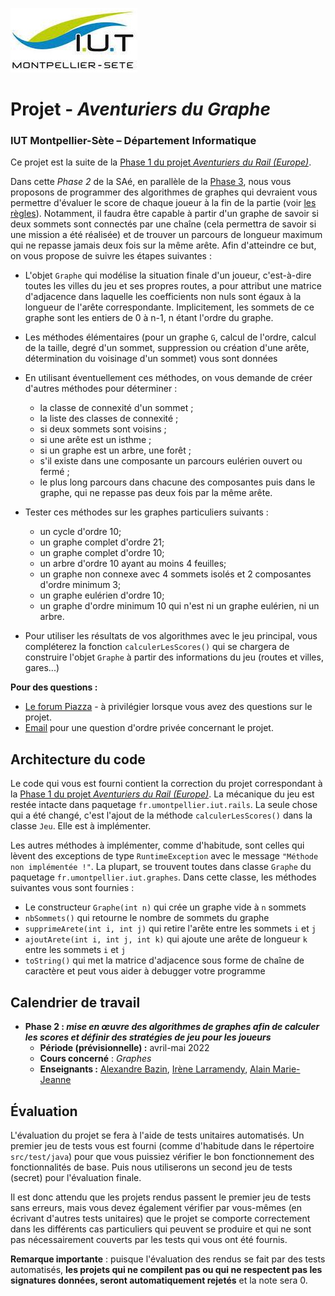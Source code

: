 ![](ressources/logo.jpeg)

# Projet - *Aventuriers du Graphe*


### IUT Montpellier-Sète – Département Informatique

Ce projet est la suite de la [Phase 1 du projet _Aventuriers du Rail (Europe)_](https://gitlabinfo.iutmontp.univ-montp2.fr/dev-objets/aventuriers-du-rail).

Dans cette *Phase 2* de la SAé, en parallèle de la [Phase 3](https://gitlabinfo.iutmontp.univ-montp2.fr/ihm/railsihm), nous vous proposons de programmer des algorithmes de graphes qui devraient vous permettre d'évaluer le score de chaque joueur à la fin de la partie (voir [les règles](documents/Les%20Aventuriers%20du%20Rail%20-%20Règles.pdf)). 
Notamment, il faudra être capable à partir d'un graphe de savoir si deux sommets sont connectés par une chaîne (cela permettra de savoir si une mission a été réalisée) et de trouver un parcours de longueur maximum qui ne repasse jamais deux fois sur la même arête.
Afin d'atteindre ce but, on vous propose de suivre les étapes suivantes :

* L'objet `Graphe` qui modélise la situation finale d'un joueur, c'est-à-dire toutes les villes du jeu et ses propres routes, a pour attribut une matrice d'adjacence dans laquelle les coefficients non nuls sont égaux à la longueur de l'arête correspondante. Implicitement, les sommets de ce graphe sont les entiers de 0 à n-1, n étant l'ordre du graphe.
* Les méthodes élémentaires (pour un graphe `G`, calcul de l'ordre, calcul de la taille, degré d'un sommet, suppression ou création d'une arête, détermination du voisinage d'un sommet) vous sont données
* En utilisant éventuellement ces méthodes, on vous demande de créer d'autres méthodes pour déterminer : 
    * la classe de connexité d'un sommet ;
    * la liste des classes de connexité ;
    * si deux sommets sont voisins ;
    * si une arête est un isthme ;
    * si un graphe est un arbre, une forêt ;
    * s'il existe dans une composante un parcours eulérien ouvert ou fermé ;
    * le plus long parcours dans chacune des composantes puis dans le graphe, qui ne repasse pas deux fois par la même arête.
    
* Tester ces méthodes sur les graphes particuliers suivants :
    * un cycle d'ordre 10;
    * un graphe complet d'ordre 21;
    * un graphe complet d'ordre 10;
    * un arbre d'ordre 10 ayant au moins 4 feuilles;
    * un graphe non connexe avec 4 sommets isolés et 2 composantes d'ordre minimum 3;
    * un graphe eulérien d'ordre 10;
    * un graphe d'ordre minimum 10 qui n'est ni un graphe eulérien, ni un arbre.
    
* Pour utiliser les résultats de vos algorithmes avec le jeu principal, vous compléterez la fonction `calculerLesScores()` qui se chargera de construire l'objet `Graphe` à partir des informations du jeu (routes et villes, gares...)


**Pour des questions :**
* [Le forum Piazza](https://piazza.com/class/l29icdb0ztjho) - à privilégier lorsque vous avez des questions sur le projet.
* [Email](mailto:alain.marie-jeanne@umontpellier.fr) pour une question d'ordre privée concernant le projet.

## Architecture du code

Le code qui vous est fourni contient la correction du projet correspondant à la [Phase 1 du projet _Aventuriers du Rail (Europe)_](https://gitlabinfo.iutmontp.univ-montp2.fr/dev-objets/aventuriers-du-rail). La mécanique du jeu est restée intacte dans paquetage `fr.umontpellier.iut.rails`. La seule chose qui a été changé, c'est l'ajout de la méthode `calculerLesScores()` dans la classe `Jeu`. Elle est à implémenter.

Les autres méthodes à implémenter, comme d'habitude, sont celles qui lèvent des exceptions de type `RuntimeException` avec le message `"Méthode non implémentée !"`. La plupart, se trouvent toutes dans classe `Graphe` du paquetage `fr.umontpellier.iut.graphes`. Dans cette classe, les méthodes suivantes vous sont fournies :
* Le constructeur `Graphe(int n)` qui crée un graphe vide à `n` sommets
* `nbSommets()` qui retourne le nombre de sommets du graphe
* `supprimeArete(int i, int j)` qui retire l'arête entre les sommets `i` et `j`
* `ajoutArete(int i, int j, int k)` qui ajoute une arête de longueur `k` entre les sommets `i` et `j`
* `toString()` qui met la matrice d'adjacence sous forme de chaîne de caractère et peut vous aider à debugger votre programme

## Calendrier de travail
* **Phase 2 : _mise en œuvre des algorithmes de graphes afin de calculer les scores et définir des stratégies de jeu pour les joueurs_**
  * **Période (prévisionnelle) :** avril-mai 2022
  * **Cours concerné** : _Graphes_
  * **Enseignants :**
      [Alexandre Bazin](mailto:alexandre.bazin@umontpellier.fr),
      [Irène Larramendy](mailto:irene.larramendy-valverde@umontpellier.fr),
      [Alain Marie-Jeanne](mailto:alain.marie-jeanne@umontpellier.fr)

## Évaluation

L'évaluation du projet se fera à l'aide de tests unitaires automatisés. Un premier jeu de tests vous est fourni (comme d'habitude dans le répertoire `src/test/java`) pour que vous puissiez vérifier le bon fonctionnement des fonctionnalités de base. Puis nous utiliserons un second jeu de tests (secret) pour l'évaluation finale.

Il est donc attendu que les projets rendus passent le premier jeu de tests sans erreurs, mais vous devez également vérifier par vous-mêmes (en écrivant d'autres tests unitaires) que le projet se comporte correctement dans les différents cas particuliers qui peuvent se produire et qui ne sont pas nécessairement couverts par les tests qui vous ont été fournis.

**Remarque importante** : puisque l'évaluation des rendus se fait par des tests automatisés, **les projets qui ne compilent pas ou qui ne respectent pas les signatures données, seront automatiquement rejetés** et la note sera 0.
